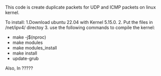 This code is create duplicate packets for UDP and ICMP packets on linux kernel.

To install:
1.Download ubuntu 22.04 with Kernel 5.15.0.
2. Put the files in /net/ipv4/ directoy
3. use the following commands to compile the kernel:
  * make -j$(nproc)
  * make modules
  * make modules_install
  * make install
  * update-grub

Also, In ?????
